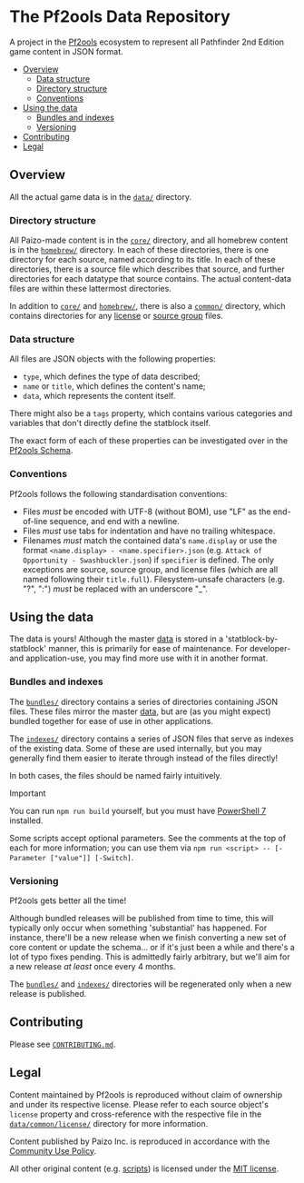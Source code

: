 # The Pf2ools Data Repository

A project in the [Pf2ools](https://github.com/Pf2ools) ecosystem to represent all Pathfinder 2nd Edition game content in JSON format.

- [Overview](#overview)
  - [Data structure](#data-structure)
  - [Directory structure](#directory-structure)
  - [Conventions](#conventions)
- [Using the data](#using-the-data)
  - [Bundles and indexes](#bundles-and-indexes)
  - [Versioning](#versioning)
- [Contributing](#contributing)
- [Legal](#legal)

## Overview

All the actual game data is in the [`data/`](./data/) directory.

### Directory structure

All Paizo-made content is in the [`core/`](./data/core/) directory, and all homebrew content is in the [`homebrew/`](./data/homebrew/) directory. In each of these directories, there is one directory for each source, named according to its title. In each of these directories, there is a source file which describes that source, and further directories for each datatype that source contains. The actual content-data files are within these lattermost directories.

In addition to [`core/`](./data/core/) and [`homebrew/`](./data/homebrew/), there is also a [`common/`](./data/common/) directory, which contains directories for any [license](./data/common/license/) or [source group](./data/common/sourceGroup/) files.

### Data structure

All files are JSON objects with the following properties:

- `type`, which defines the type of data described;
- `name` or `title`, which defines the content's name;
- `data`, which represents the content itself.

There might also be a `tags` property, which contains various categories and variables that don't directly define the statblock itself.

The exact form of each of these properties can be investigated over in the [Pf2ools Schema](https://github.com/Pf2ools/pf2ools-schema).

### Conventions

Pf2ools follows the following standardisation conventions:

- Files _must_ be encoded with UTF-8 (without BOM), use "LF" as the end-of-line sequence, and end with a newline.
- Files _must_ use tabs for indentation and have no trailing whitespace.
- Filenames _must_ match the contained data's `name.display` or use the format `<name.display> - <name.specifier>.json` (e.g. `Attack of Opportunity - Swashbuckler.json`) if `specifier` is defined. The only exceptions are source, source group, and license files (which are all named following their `title.full`). Filesystem-unsafe characters (e.g. "?", ":") _must_ be replaced with an underscore "\_".

## Using the data

The data is yours! Although the master [data](./data/) is stored in a 'statblock-by-statblock' manner, this is primarily for ease of maintenance. For developer- and application-use, you may find more use with it in another format.

### Bundles and indexes

The [`bundles/`](./bundles) directory contains a series of directories containing JSON files. These files mirror the master [data](./data/), but are (as you might expect) bundled together for ease of use in other applications.

The [`indexes/`](./indexes) directory contains a series of JSON files that serve as indexes of the existing data. Some of these are used internally, but you may generally find them easier to iterate through instead of the files directly!

In both cases, the files should be named fairly intuitively.

> [!IMPORTANT]
> You can run `npm run build` yourself, but you must have [PowerShell 7](https://github.com/PowerShell/PowerShell) installed.
>
> Some scripts accept optional parameters. See the comments at the top of each for more information; you can use them via `npm run <script> -- [-Parameter ["value"]] [-Switch]`.

### Versioning

Pf2ools gets better all the time!

Although bundled releases will be published from time to time, this will typically only occur when something 'substantial' has happened. For instance, there'll be a new release when we finish converting a new set of core content or update the schema... or if it's just been a while and there's a lot of typo fixes pending. This is admittedly fairly arbitrary, but we'll aim for a new release _at least_ once every 4 months.

The [`bundles/`](./bundles/) and [`indexes/`](./indexes/) directories will be regenerated only when a new release is published.

## Contributing

Please see [`CONTRIBUTING.md`](./CONTRIBUTING.md).

## Legal

Content maintained by Pf2ools is reproduced without claim of ownership and under its respective license. Please refer to each source object's `license` property and cross-reference with the respective file in the [`data/common/license/`](./data/common/license/) directory for more information.

Content published by Paizo Inc. is reproduced in accordance with the [Community Use Policy](./CUP.license).

All other original content (e.g. [scripts](./scripts/)) is licensed under the [MIT license](./LICENSE).
